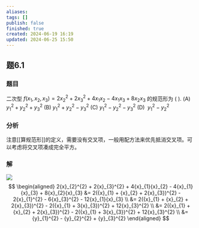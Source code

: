 ```yaml
---
aliases: 
tags: []
publish: false
finished: true
created: 2024-06-19 16:19
updated: 2024-06-25 15:50
---
```

## 题6.1
### 题目
二次型 $f( {{x}_{1},{x}_{2},{x}_{3}})  = 2{x}_{2}^{2} + 2{x}_{3}^{2} + 4{x}_{1}{x}_{2} - 4{x}_{1}{x}_{3} + 8{x}_{2}{x}_{3}$ 的规范形为 ( ).
(A) ${y}_{1}^{2} + {y}_{2}^{2} + {y}_{3}^{2}$ 
(B) ${y}_{1}^{2} + {y}_{2}^{2} - {y}_{3}^{2}$ 
(C) ${y}_{1}^{2} - {y}_{2}^{2} - {y}_{3}^{2}$
(D) $\;{y}_{1}^{2} - {y}_{2}^{2}$
### 分析 
注意[[算规范形]]的定义，需要没有交叉项，一般用配方法来优先抵消交叉项。可以考虑将交叉项凑成完全平方。
### 解 
![](https://img.hwenyi.tech/202406241706244.webp)
$$
\begin{aligned}
2{x}_{2}^{2} + 2{x}_{3}^{2} + 4{x}_{1}{x}_{2} - 4{x}_{1}{x}_{3} + 8{x}_{2}{x}_{3} &= 2({x}_{1} + {x}_{2} + 2{x}_{3})^{2} - 2{x}_{1}^{2} - 6{x}_{3}^{2} - 12{x}_{1}{x}_{3} \\
&= 2({x}_{1} + {x}_{2} + 2{x}_{3})^{2} - 2({x}_{1} + 3{x}_{3})^{2} + 12{x}_{3}^{2} \\
&= 2({x}_{1} + {x}_{2} + 2{x}_{3})^{2} - 2({x}_{1} + 3{x}_{3})^{2} + 12{x}_{3}^{2} \\
&= {y}_{1}^{2} - {y}_{2}^{2} + {y}_{3}^{2}
\end{aligned}
$$

